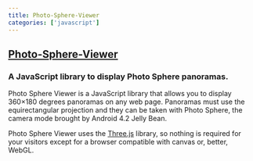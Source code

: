 ```yaml
---
title: Photo-Sphere-Viewer
categories: ['javascript']
---
```

## [Photo-Sphere-Viewer](https://github.com/JeremyHeleine/Photo-Sphere-Viewer)

### A JavaScript library to display Photo Sphere panoramas.


Photo Sphere Viewer is a JavaScript library that allows you to display 360×180 degrees panoramas on any web page. Panoramas must use the equirectangular projection and they can be taken with Photo Sphere, the camera mode brought by Android 4.2 Jelly Bean.

Photo Sphere Viewer uses the [Three.js](http://threejs.org) library, so nothing is required for your visitors except for a browser compatible with canvas or, better, WebGL.
